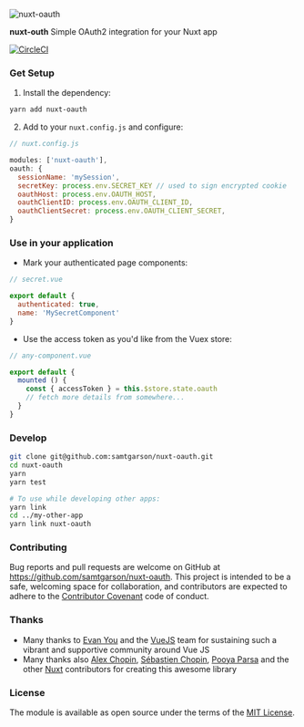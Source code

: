 ![nuxt-oauth](https://feathericons.com/node_modules/feather-icons/dist/icons/lock.svg)

**nuxt-outh** Simple OAuth2 integration for your Nuxt app

[![CircleCI](https://circleci.com/gh/samtgarson/nuxt-oauth.svg?style=svg)](https://circleci.com/gh/samtgarson/nuxt-oauth)

### Get Setup

1. Install the dependency:
```bash
yarn add nuxt-oauth
```

2. Add to your `nuxt.config.js` and configure:
```js
// nuxt.config.js

modules: ['nuxt-oauth'],
oauth: {
  sessionName: 'mySession',
  secretKey: process.env.SECRET_KEY // used to sign encrypted cookie
  oauthHost: process.env.OAUTH_HOST,
  oauthClientID: process.env.OAUTH_CLIENT_ID,
  oauthClientSecret: process.env.OAUTH_CLIENT_SECRET,
}
```

### Use in your application

- Mark your authenticated page components:
```js
// secret.vue

export default {
  authenticated: true,
  name: 'MySecretComponent'
}
```

- Use the access token as you'd like from the Vuex store:
```js
// any-component.vue

export default {
  mounted () {
    const { accessToken } = this.$store.state.oauth
    // fetch more details from somewhere...
  }
}
```

### Develop

```bash
git clone git@github.com:samtgarson/nuxt-oauth.git
cd nuxt-oauth
yarn
yarn test

# To use while developing other apps:
yarn link
cd ../my-other-app
yarn link nuxt-oauth
```

### Contributing

Bug reports and pull requests are welcome on GitHub at https://github.com/samtgarson/nuxt-oauth. This project is intended to be a safe, welcoming space for collaboration, and contributors are expected to adhere to the [Contributor Covenant](http://contributor-covenant.org) code of conduct.

### Thanks

- Many thanks to [Evan You](https://github.com/yyx990803) and the [VueJS](https://github.com/vuejs) team for sustaining such a vibrant and supportive community around Vue JS
- Many thanks also [Alex Chopin](https://github.com/alexchopin), [Sébastien Chopin](https://github.com/Atinux), [Pooya Parsa](https://github.com/pi0) and the other [Nuxt](https://github.com/nuxt) contributors for creating this awesome library

### License

The module is available as open source under the terms of the [MIT License](http://opensource.org/licenses/MIT).

